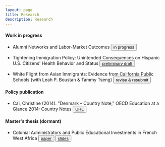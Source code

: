```yaml
---
layout: page
title: Research
description: Research
---
```


#### Work in progress

* Alumni Networks and Labor-Market Outcomes 
<button type="button" class="btn btn-xs btn-default">in progress</button>

* Tightening Immigration Policy: Unintended Consequences on Hispanic U.S. Citizens' Health Behavior and Status
<button type="button" class="btn btn-xs btn-default"><a href="/research/Cai_Christine_third_year_paper.pdf">preliminary draft</a></button>

* White Flight from Asian Immigrants: Evidence from California Public Schools (with Leah P. Boustan & Tammy Tseng) <button type="button" class="btn btn-xs btn-default">revise & resubmit</button>

#### Policy publication

* Cai, Christine (2014). "Denmark – Country Note," OECD Education at a Glance 2014: Country Notes <button type="button" class="btn btn-xs btn-default"><a href="http://www.oecd.org/edu/Denmark-EAG2014-Country-Note.pdf">URL</a></button>

#### Master's thesis (dormant)

* Colonial Administrators and Public Educational Investments in French West Africa 
<button type="button" class="btn btn-xs btn-default"><a href="/research/Cai_masters_thesis_paper.pdf">paper</a></button> <button type="button" class="btn btn-xs btn-default"><a href="/research/Cai_masters_thesis_slides.pdf">slides</a></button>
